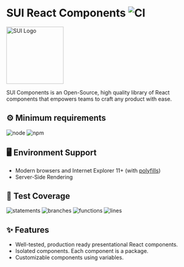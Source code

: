 # SUI React Components ![CI](https://github.com/SUI-Components/sui-components/workflows/CI/badge.svg)

<img src="https://avatars2.githubusercontent.com/u/13288987?s=200&v=4" alt="SUI Logo" width="150">

SUI Components is an Open-Source, high quality library of React components that empowers teams to craft any product with ease.

## ⚙️ Minimum requirements
![node](https://shields.io/badge/node-v20+-lightgray?logo=nodedotjs&logoWidth=20&style=for-the-badge)
![npm](https://shields.io/badge/npm-v10+-lightgrey?logo=npm&logoWidth=20&style=for-the-badge)

## 🖥 Environment Support

- Modern browsers and Internet Explorer 11+ (with [polyfills](https://github.com/SUI-Components/sui/tree/master/packages/sui-polyfills))
- Server-Side Rendering

## 🧪 Test Coverage

![statements](https://shields.io/badge/statements-76.18%25-yellow)
![branches](https://shields.io/badge/branches-63.38%25-red)
![functions](https://shields.io/badge/functions-67.48%25-red)
![lines](https://shields.io/badge/lines-77.75%25-yellow)

## ✨ Features

- Well-tested, production ready presentational React components.
- Isolated components. Each component is a package.
- Customizable components using variables.
